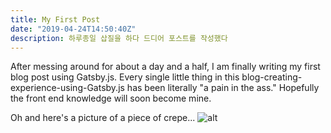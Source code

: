 ```yaml
---
title: My First Post
date: "2019-04-24T14:50:40Z"
description: 하루종일 삽질을 하다 드디어 포스트를 작성했다
---
```

After messing around for about a day and a half, I am finally writing my first blog post using Gatsby.js. Every single little thing in this blog-creating-experience-using-Gatsby.js has been literally "a pain in the ass." Hopefully the front end knowledge will soon become mine.

Oh and here's a picture of a piece of crepe... 
![alt](https://assets.marthastewart.com/styles/wmax-520-highdpi/d57/raspberry-and-chocolate-hazelnut-crepe-cake-1218-10195796/raspberry-and-chocolate-hazelnut-crepe-cake-1218-10195796_horiz.jpg?itok=pGGTWN6x "piece of crepe")